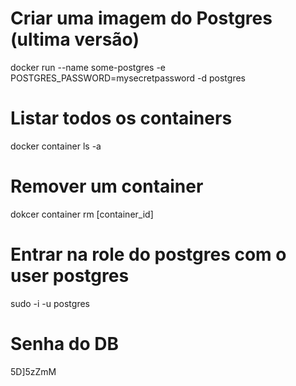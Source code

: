 
# Criar uma imagem do Postgres (ultima versão)
docker run --name some-postgres -e POSTGRES_PASSWORD=mysecretpassword -d postgres
# Listar todos os containers
docker container ls -a
# Remover um container 
dokcer container rm [container_id]
# Entrar na role do postgres com o user postgres
sudo -i -u postgres

# Senha do DB
5D]5zZmM
